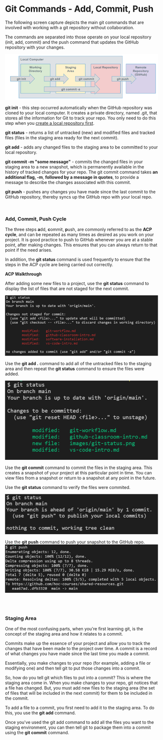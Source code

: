 # Git Commands - Add, Commit, Push

The following screen capture depicts the main git commands that are involved with working with a git repository without collaboration.

The commands are separated into those operate on your local repository (init, add, commit) and the push command that updates the GitHub repository with your changes.

![](https://raw.githubusercontent.com/hoc-labs/images/main/assignments-intro-9.png)

**git init** - this step occurred automatically when the GitHub repository was cloned to your local computer. It creates a private directory, named .git, that stores all the information for Git to track your repo. You only need to do this step when you [create a local repository first](./git-create-repo-from-local.md).

**git status** - returns a list of untracked (new) and modified files and tracked files (files in the staging area ready for the next commit).

**git add** - adds any changed files to the staging area to be committed to your local repository.

**git commit -m "some message"** - commits the changed files in your staging area to a new snapshot, which is permanently available in the history of tracked changes for your repo. The git commit command takes **an additional flag, -m**, **followed by a message in quotes**, to provide a message to describe the changes associated with this commit.

**git push** - pushes any changes you have made since the last commit to the GitHub repository, thereby syncs up the GitHub repo with your local repo.

<br/>

### Add, Commit, Push Cycle
The three steps **a**dd, **c**ommit, **p**ush, are commonly referred to as the **ACP cycle**, and can be repeated as many times as desired as you work on your project. It is good practice to push to GitHub whenever you are at a stable point, after making changes. This ensures that you can always return to that point if the need arises.

In addition, the **git status** command is used frequently to ensure that the steps in the ACP cycle are being carried out correctly.
<br/>

**ACP Walkthrough**

After adding some new files to a project, use the **git status** command to display the list of files that are not staged for the next commit.

![](./images/git-status.png)

Use the **git add .** command to add all of the untracked files to the staging area and then repeat the **git status** command to ensure the files were added.

![](./images/git-status-after-add.png)

Use the **git commit** command to commit the files in the staging area. This creates a snapshot of your project at this particular point in time. You can view files from a snapshot or return to a snapshot at any point in the future.

Use the **git status** command to verify the files were commited.

![](./images/git-status-after-commit.png)

Use the **git push** command to push your snapshot to the GitHub repo.
![](./images/git-push.png)

<br/>
<br/>

### Staging Area
One of the most confusing parts, when you're first learning git, is the concept of the staging area and how it relates to a commit. 

Commits make up the essence of your project and allow you to track the changes that have been made to the project over time. A commit is a record of what changes you have made since the last time you made a commit. 

Essentially, you make changes to your repo (for example, adding a file or modifying one) and then tell git to put those changes into a commit.

So, how do you tell git which files to put into a commit? This is where the staging area come in.  When you make changes to your repo, git notices that a file has changed. But, you must add new files to the staging area (the set of files that will be included in the next commit) for them to be included in the commit.

To add a file to a commit, you first need to add it to the staging area. To do this, you use the **git add** command.

Once you've used the git add command to add all the files you want to the staging environment, you can then tell git to package them into a commit using the **git commit** command.



